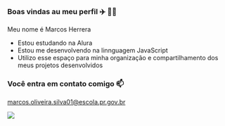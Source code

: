 ### Boas vindas au meu perfil ✈️ 🗼🗼

Meu nome é Marcos Herrera

- Estou estudando na Alura
- Estou me desenvolvendo na linnguagem JavaScript
- Utilizo esse espaço para minha organização e compartilhamento dos meus projetos desenvolvidos

### Você entra em contato comigo 📫

marcos.oliveira.silva01@escola.pr.gov.br

[![](https://img.shields.io/badge/Gmail-E4405F?style=for-the-badge&logo=Gmail&logoColor=white)](https://www.Gmail.com/aluraonline/)
